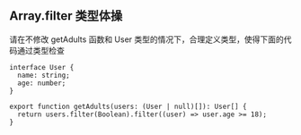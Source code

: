 ## Array.filter 类型体操
请在不修改 getAdults 函数和 User 类型的情况下，合理定义类型，使得下面的代码通过类型检查

```
interface User {
  name: string;
  age: number;
}

export function getAdults(users: (User | null)[]): User[] {
  return users.filter(Boolean).filter((user) => user.age >= 18);
}
```
